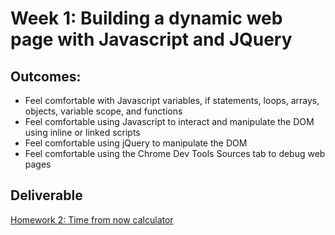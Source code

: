 # Week 1: Building a dynamic web page with Javascript and JQuery

## Outcomes:
* Feel comfortable with Javascript variables, if statements, loops, arrays, objects, variable scope, and functions
* Feel comfortable using Javascript to interact and manipulate the DOM using inline or linked scripts
* Feel comfortable using jQuery to manipulate the DOM
* Feel comfortable using the Chrome Dev Tools Sources tab to debug web pages


## Deliverable
[Homework 2: Time from now calculator](./deliverables/hmwk-2-time-from-now-calculator.md)
